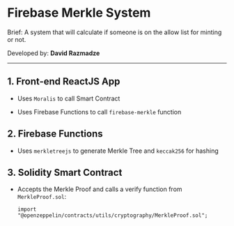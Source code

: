 # Firebase Merkle System

Brief: A system that will calculate if someone is on the allow list for minting or
not.

Developed by: **David Razmadze**

<hr />

## 1. Front-end ReactJS App

- Uses `Moralis` to call Smart Contract

- Uses Firebase Functions to call `firebase-merkle` function

## 2. Firebase Functions

- Uses `merkletreejs` to generate Merkle Tree and `keccak256` for hashing

## 3. Solidity Smart Contract

- Accepts the Merkle Proof and calls a verify function from `MerkleProof.sol`:

  `import "@openzeppelin/contracts/utils/cryptography/MerkleProof.sol";`

